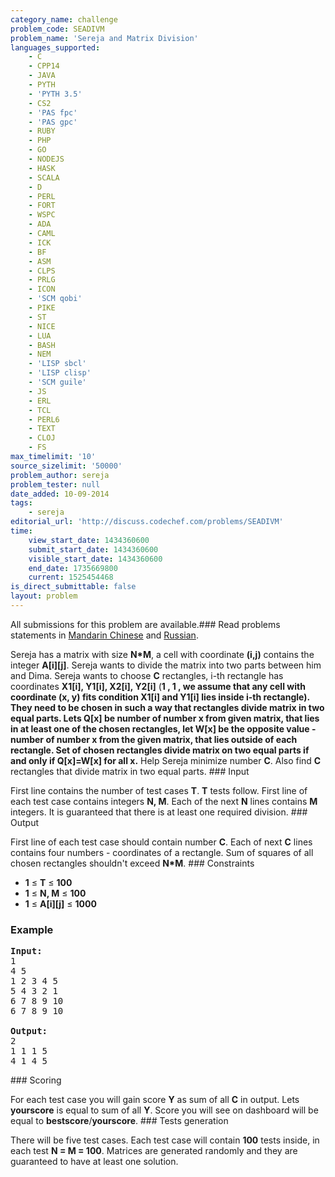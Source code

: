 ```yaml
---
category_name: challenge
problem_code: SEADIVM
problem_name: 'Sereja and Matrix Division'
languages_supported:
    - C
    - CPP14
    - JAVA
    - PYTH
    - 'PYTH 3.5'
    - CS2
    - 'PAS fpc'
    - 'PAS gpc'
    - RUBY
    - PHP
    - GO
    - NODEJS
    - HASK
    - SCALA
    - D
    - PERL
    - FORT
    - WSPC
    - ADA
    - CAML
    - ICK
    - BF
    - ASM
    - CLPS
    - PRLG
    - ICON
    - 'SCM qobi'
    - PIKE
    - ST
    - NICE
    - LUA
    - BASH
    - NEM
    - 'LISP sbcl'
    - 'LISP clisp'
    - 'SCM guile'
    - JS
    - ERL
    - TCL
    - PERL6
    - TEXT
    - CLOJ
    - FS
max_timelimit: '10'
source_sizelimit: '50000'
problem_author: sereja
problem_tester: null
date_added: 10-09-2014
tags:
    - sereja
editorial_url: 'http://discuss.codechef.com/problems/SEADIVM'
time:
    view_start_date: 1434360600
    submit_start_date: 1434360600
    visible_start_date: 1434360600
    end_date: 1735669800
    current: 1525454468
is_direct_submittable: false
layout: problem
---
```

All submissions for this problem are available.###  Read problems statements in [Mandarin Chinese](http://www.codechef.com/download/translated/JUNE15/mandarin/SEADIVM.pdf) and [Russian](http://www.codechef.com/download/translated/JUNE15/russian/SEADIVM.pdf).

Sereja has a matrix with size **N\*M**, a cell with coordinate **(i,j)** contains the integer **A\[i\]\[j\]**. Sereja wants to divide the matrix into two parts between him and Dima. Sereja wants to choose **C** rectangles, i-th rectangle has coordinates **X1\[i\], Y1\[i\], X2\[i\], Y2\[i\]** (**1 , **1 , we assume that any cell with coordinate **(x, y)** fits condition **X1\[i\] and **Y1\[i\] lies inside i-th rectangle). They need to be chosen in such a way that rectangles divide matrix in two equal parts. Lets **Q\[x\]** be number of number **x** from given matrix, that lies in at least one of the chosen rectangles, let **W\[x\]** be the opposite value - number of number **x** from the given matrix, that lies outside of each rectangle. Set of chosen rectangles divide matrix on two equal parts if and only if **Q\[x\]=W\[x\]** for all **x**.******** Help Sereja minimize number **C**. Also find **C** rectangles that divide matrix in two equal parts. ### Input

First line contains the number of test cases **T**. **T** tests follow. First line of each test case contains integers **N, M**. Each of the next **N** lines contains **M** integers. It is guaranteed that there is at least one required division. ### Output

First line of each test case should contain number **C**. Each of next **C** lines contains four numbers - coordinates of a rectangle. Sum of squares of all chosen rectangles shouldn't exceed **N\*M**. ### Constraints

- **1** ≤ **T** ≤ **100**
- **1** ≤ **N, M** ≤ **100**
- **1** ≤ **A\[i\]\[j\]** ≤ **1000**

### Example

<pre><b>Input:</b>
1
4 5
1 2 3 4 5
5 4 3 2 1
6 7 8 9 10
6 7 8 9 10

<b>Output:</b>
2
1 1 1 5
4 1 4 5
</pre>### Scoring

For each test case you will gain score **Y** as sum of all **C** in output. Lets **yourscore** is equal to sum of all **Y**. Score you will see on dashboard will be equal to **bestscore**/**yourscore**. ### Tests generation

There will be five test cases. Each test case will contain **100** tests inside, in each test **N = M = 100**. Matrices are generated randomly and they are guaranteed to have at least one solution.
